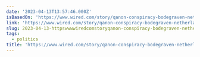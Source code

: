 ```yaml
---
date: '2023-04-13T13:57:46.000Z'
isBasedOn: 'https://www.wired.com/story/qanon-conspiracy-bodegraven-netherlands/'
link: 'https://www.wired.com/story/qanon-conspiracy-bodegraven-netherlands/'
slug: 2023-04-13-httpswwwwiredcomstoryqanon-conspiracy-bodegraven-netherlands
tags:
  - politics
title: 'https://www.wired.com/story/qanon-conspiracy-bodegraven-netherlands/'
---
```


